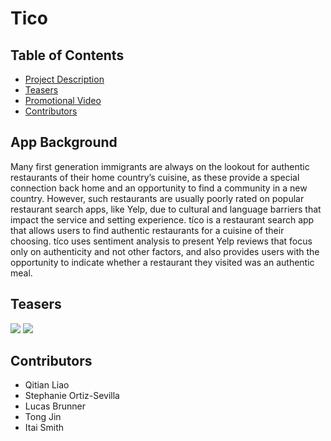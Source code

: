 # Tico 

## Table of Contents
- [Project Description](#Project-Description)
- [Teasers](#Teasers)
- [Promotional Video](#Promotional-Video)
- [Contributors](#Contributors)


## App Background
Many first generation immigrants are always on the lookout for authentic restaurants of their home country’s cuisine, as these provide a special connection back home and an opportunity to find a community in a new country. However, such restaurants are usually poorly rated on popular restaurant search apps, like Yelp, due to cultural and language barriers that impact the service and setting experience. tíco is a restaurant search app that allows users to find authentic restaurants for a cuisine of their choosing. tíco uses sentiment analysis to present Yelp reviews that focus only on authenticity and not other factors, and also provides users with the opportunity to indicate whether a restaurant they visited was an authentic meal.

## Teasers 
<img src = "images/tico.png"> 
<img src = "images/tico2.png">

## Contributors  
- Qitian Liao
- Stephanie Ortiz-Sevilla
- Lucas Brunner
- Tong Jin 
- Itai Smith





